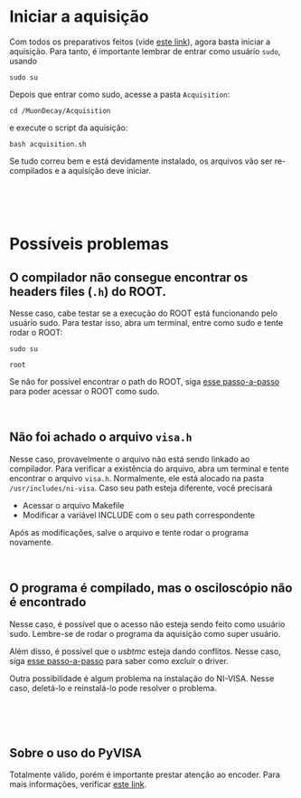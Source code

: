 # Iniciar a aquisição

Com todos os preparativos feitos (vide [este link](../README_PREP.md)), agora basta iniciar a aquisição. Para tanto, é importante lembrar de entrar como usuário `sudo`, usando

```
sudo su
```


Depois que entrar como sudo, acesse a pasta `Acquisition`:

```
cd /MuonDecay/Acquisition
```

e execute o script da aquisição:

```
bash acquisition.sh
```


Se tudo correu bem e está devidamente instalado, os arquivos vão ser re-compilados e a aquisição deve iniciar.

</br>
</br>
</br>





# Possíveis problemas



## O compilador não consegue encontrar os headers files (`.h`) do ROOT.

Nesse caso, cabe testar se a execução do ROOT está funcionando pelo usuário sudo. Para testar isso, abra um terminal, entre como sudo e tente rodar o ROOT:

```
sudo su

root
```

Se não for possível encontrar o path do ROOT, siga [esse passo-a-passo](../main/README_PREP.md#1-instalação-dos-pré-requisitos) para poder acessar o ROOT como sudo.

</br>



## Não foi achado o arquivo `visa.h`

Nesse caso, provavelmente o arquivo não está sendo linkado ao compilador. Para verificar a existência do arquivo, abra um terminal e tente encontrar o arquivo `visa.h`. Normalmente, ele está alocado na pasta `/usr/includes/ni-visa`. Caso seu path esteja diferente, você precisará

* Acessar o arquivo Makefile
* Modificar a variável INCLUDE com o seu path correspondente

Após as modificações, salve o arquivo e tente rodar o programa novamente.

</br>



## O programa é compilado, mas o osciloscópio não é encontrado

Nesse caso, é possível que o acesso não esteja sendo feito como usuário sudo. Lembre-se de rodar o programa da aquisição como super usuário.

Além disso, é possível que o *usbtmc* esteja dando conflitos. Nesse caso, siga [esse passo-a-passo](../main/README_PREP.md#22-resolução-de-possíveis-problemas) para saber como excluir o driver.

Outra possibilidade é algum problema na instalação do NI-VISA. Nesse caso, deletá-lo e reinstalá-lo pode resolver o problema.



</br>
</br>
</br>





## Sobre o uso do PyVISA

Totalmente válido, porém é importante prestar atenção ao encoder. Para mais informações, verificar [este link](https://docs.python.org/3/library/struct.html).
